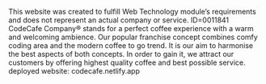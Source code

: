 This website was created to fulfill Web Technology module’s requirements and does not represent an actual company or service. ID=0011841
CodeCafe Company® stands for a perfect coffee experience with a warm and welcoming ambience. Our popular franchise concept combines comfy coding area and the modern coffee to go trend. It is our aim to harmonise the best aspects of both concepts. In order to gain it, we attract our customers by offering highest quality coffee and best possible service.
deployed website: codecafe.netlify.app
